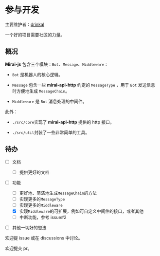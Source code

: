 # 参与开发

主要维护者：[drinkal](https://github.com/drinkal?tab=repositories)

一个好的项目需要社区的力量。



## 概况

**Mirai-js** 包含三个模块：`Bot`、`Message`、`Middleware`：

- `Bot` 是机器人的核心逻辑。

- `Message` 包含一些 **mirai-api-http** 约定的 `MessageType` ，用于 `Bot` 发送信息时方便地生成 `MessageChain`。

- `Middleware` 是 `Bot` 消息处理的中间件。

此外：

- `./src/core`实现了 **mirai-api-http** 提供的 http 接口。

- `./src/util`封装了一些非常简单的工具。



## 待办

- [ ] 文档
  - [ ] 提供更好的文档
- [ ] 功能

  - [ ] 更好地、简洁地生成`MessageChain`的方法
  - [ ] 实现更多的`MessageType`
  - [ ] 实现更多的`Middleware`
  - [x] 实现`Middleware`的可扩展，例如可自定义中间件的接口，或者其他
  - [ ] 中断功能，参考 issue#2
- [ ] 其他一切好的想法

欢迎提 issue 或在 discussions 中讨论。

欢迎提交 pr。